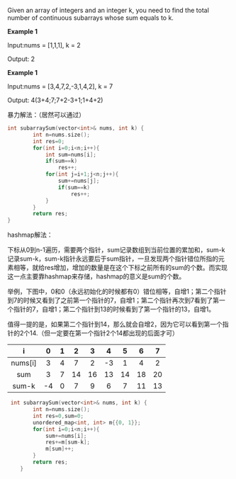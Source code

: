Given an array of integers and an integer k, you need to find the total number of continuous subarrays whose sum equals to k.

**Example 1**

Input:nums = [1,1,1], k = 2

Output: 2

**Example 1**

Input:nums = [3,4,7,2,-3,1,4,2], k = 7

Output: 4(3+4;7;7+2-3+1;1+4+2)


暴力解法：（居然可以通过）
```C++
int subarraySum(vector<int>& nums, int k) {
        int n=nums.size();
        int res=0;
        for(int i=0;i<n;i++){
            int sum=nums[i];
            if(sum==k)
                res++;  
            for(int j=i+1;j<n;j++){
                sum+=nums[j];
                if(sum==k)
                    res++; 
            }               
        }
        return res;
}
```
hashmap解法：

下标从0到n-1遍历，需要两个指针，sum记录数组到当前位置的累加和，sum-k记录sum-k，sum-k指针永远要后于sum指针，一旦发现两个指针错位所指的元素相等，就给res增加，增加的数量是在这个下标之前所有的sum的个数。而实现这一点主要靠hashmap来存储，hashmap的意义是sum的个数。

举例，下图中，0和0（永远初始化的时候都有0）错位相等，自增1；第二个指针到7的时候又看到了之前第一个指针的7，自增1；第二个指针再次到7看到了第一个指针的7，自增1；第二个指针到13的时候看到了第一个指针的13，自增1。

值得一提的是，如果第二个指针到14，那么就会自增2，因为它可以看到第一个指针的2个14.（但一定要在第一个指针2个14都出现的后面才可）

|i          |    0    |1|2|3|4|5|6|7|
|:---------:|:---------:|:---------:|:---------:|:---------:|:---------:|:---------:|:---------:|:---------:|
|nums[i]    |  3  |4|7|2|-3|1|4|2|
|sum        |  3  |7|14|16|13|14|18|20| 
|sum-k      |  -4|0|7|9|6|7|11|13|
```C++
 int subarraySum(vector<int>& nums, int k) {
        int n=nums.size();
        int res=0,sum=0;
        unordered_map<int, int> m{{0, 1}};
        for(int i=0;i<n;i++){
            sum+=nums[i];
            res+=m[sum-k];
            m[sum]++;
        }
        return res;
    }
```
